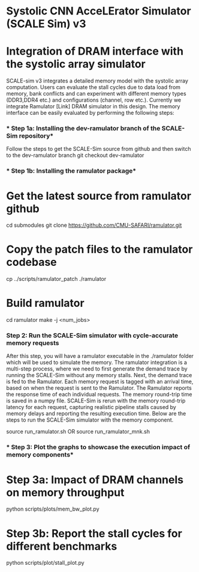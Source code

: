 # Systolic CNN AcceLErator Simulator (SCALE Sim) v3 #
# Integration of DRAM interface with the systolic array simulator #

SCALE-sim v3 integrates a detailed memory model with the systolic array computation. 
Users can evaluate the stall cycles due to data load from memory, bank conflicts and can experiment with different memory types (DDR3,DDR4 etc.) and configurations (channel, row etc.).
Currently we integrate Ramulator [Link] DRAM simulator in this design. 
The memory interface can be easily evaluated by performing the following steps:

### * Step 1a: Installing the dev-ramulator branch of the SCALE-Sim repository*
Follow the steps to get the SCALE-Sim source from github and then switch to the dev-ramulator branch
git checkout dev-ramulator

### * Step 1b: Installing the ramulator package*

# Get the latest source from ramulator github
cd submodules
git clone https://github.com/CMU-SAFARI/ramulator.git

# Copy the patch files to the ramulator codebase 
cp ../scripts/ramulator_patch ./ramulator

# Build ramulator
cd ramulator
make -j <num_jobs>

### Step 2: Run the SCALE-Sim simulator with cycle-accurate memory requests

After this step, you will have a ramulator executable in the ./ramulator folder which will be used to simulate the memory.
The ramulator integration is a multi-step process, where we need to first generate the demand trace by running the SCALE-Sim without any memory stalls. 
Next, the demand trace is fed to the Ramulator. Each memory request is tagged with an arrival time, based on when the request is sent to the Ramulator.
The Ramulator reports the response time of each individual requests. The memory round-trip time is saved in a numpy file.
SCALE-Sim is rerun with the memory round-trip latency for each request, capturing realistic pipeline stalls caused by memory delays and reporting the resulting execution time.
Below are the steps to run the SCALE-Sim simulator with the memory component.

source run_ramulator.sh 
OR
source run_ramulator_mnk.sh

### * Step 3: Plot the graphs to showcase the execution impact of memory components*

# Step 3a:  Impact of DRAM channels on memory throughput 

python scripts/plots/mem_bw_plot.py

# Step 3b: Report the stall cycles for different benchmarks

python scripts/plot/stall_plot.py

